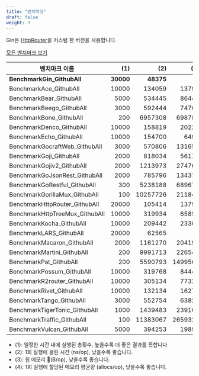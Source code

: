 ```yaml
---
title: "벤치마크"
draft: false
weight: 3
---
```


Gin은 [HttpRouter](https://github.com/julienschmidt/httprouter)을 커스텀 한 버전을 사용합니다.

[모든 벤치마크 보기](https://github.com/gin-gonic/gin/blob/master/BENCHMARKS.md)

벤치마크 이름                    | (1)        | (2)         | (3) 		    | (4)
------------------------------|-----------:|------------:|-----------:|---------:
**BenchmarkGin_GithubAll**    | **30000**  |  **48375**  |     **0**  |   **0**
BenchmarkAce_GithubAll        |   10000    |   134059    |   13792    |   167
BenchmarkBear_GithubAll       |    5000    |   534445    |   86448    |   943
BenchmarkBeego_GithubAll      |    3000    |   592444    |   74705    |   812
BenchmarkBone_GithubAll       |     200    |  6957308    |  698784    |  8453
BenchmarkDenco_GithubAll      |   10000    |   158819    |   20224    |   167
BenchmarkEcho_GithubAll       |   10000    |   154700    |    6496    |   203
BenchmarkGocraftWeb_GithubAll |    3000    |   570806    |  131656    |  1686
BenchmarkGoji_GithubAll       |    2000    |   818034    |   56112    |   334
BenchmarkGojiv2_GithubAll     |    2000    |  1213973    |  274768    |  3712
BenchmarkGoJsonRest_GithubAll |    2000    |   785796    |  134371    |  2737
BenchmarkGoRestful_GithubAll  |     300    |  5238188    |  689672    |  4519
BenchmarkGorillaMux_GithubAll |     100    | 10257726    |  211840    |  2272
BenchmarkHttpRouter_GithubAll |   20000    |   105414    |   13792    |   167
BenchmarkHttpTreeMux_GithubAll|   10000    |   319934    |   65856    |   671
BenchmarkKocha_GithubAll      |   10000    |   209442    |   23304    |   843
BenchmarkLARS_GithubAll       |   20000    |    62565    |       0    |     0
BenchmarkMacaron_GithubAll    |    2000    |  1161270    |  204194    |  2000
BenchmarkMartini_GithubAll    |     200    |  9991713    |  226549    |  2325
BenchmarkPat_GithubAll        |     200    |  5590793    | 1499568    | 27435
BenchmarkPossum_GithubAll     |   10000    |   319768    |   84448    |   609
BenchmarkR2router_GithubAll   |   10000    |   305134    |   77328    |   979
BenchmarkRivet_GithubAll      |   10000    |   132134    |   16272    |   167
BenchmarkTango_GithubAll      |    3000    |   552754    |   63826    |  1618
BenchmarkTigerTonic_GithubAll |    1000    |  1439483    |  239104    |  5374
BenchmarkTraffic_GithubAll    |     100    | 11383067    | 2659329    | 21848
BenchmarkVulcan_GithubAll     |    5000    |   394253    |   19894    |   609

- (1): 일정한 시간 내에 실행된 총횟수, 높을수록 더 좋은 결과를 뜻합니다.
- (2): 1회 실행에 걸린 시간 (ns/op), 낮을수록 좋습니다.
- (3): 힙 메모리 (B/op), 낮을수록 좋습니다.
- (4): 1회 실행에 할당된 메모리 평균량 (allocs/op), 낮을수록 좋습니다.

